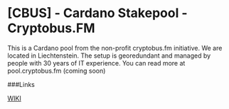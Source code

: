 # [CBUS] - Cardano Stakepool - Cryptobus.FM
This is a Cardano pool from the non-profit cryptobus.fm initiative. We are located in Liechtenstein. The setup is georedundant and managed by people with 30 years of IT experience. You can read more at pool.cryptobus.fm (coming soon)

###Links

[WIKI](https://github.com/Hodl10-AG/CBUS-Cardano-Pool-cryptobus.fm/wiki)
